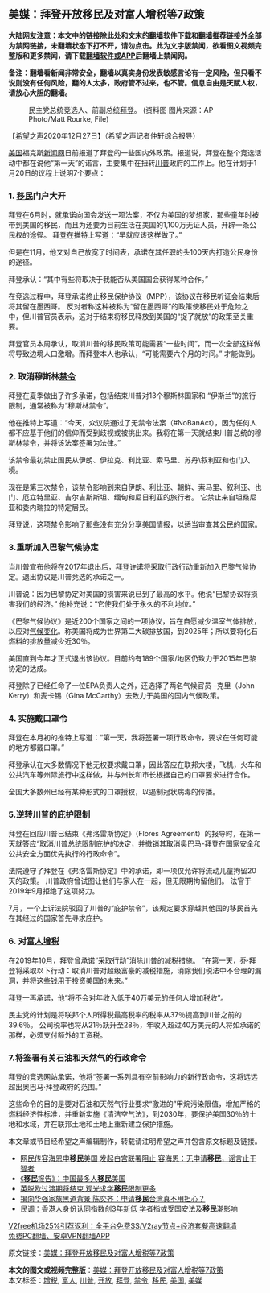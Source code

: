  <h2>美媒：拜登开放移民及对富人增税等7政策</h2> <p class="notice"><b>大陆网友注意：本文中的链接除此处和文末的<a href="https://github.com/bannedbook/fanqiang" >翻墙</a>软件下载和<a href="https://github.com/killgcd/justmysocks/blob/master/README.md">翻墙推荐</a>链接外全部为禁网链接，未翻墙状态下打不开，请勿点击。此为文字版禁闻，欲看图文视频完整版和更多禁闻，请下载<a href="https://github.com/bannedbook/fanqiang">翻墙软件或APP</a>后翻墙上禁闻网。</p><p>备注：翻墙看新闻非常安全，翻墙以真实身份发表敏感言论有一定风险，但只看不说则没有任何风险，翻的人太多，政府管不过来，也不管。信息自由是天赋人权，请放心大胆的翻墙。</b></p>  <div class="entry"> <figure><figcaption>民主党总统竞选人、前副总统<a href="https://www.bannedbook.org/bnews/tag/%e6%8b%9c%e7%99%bb/" class="st_tag internal_tag" rel="tag" title="标签 拜登 下的日志">拜登</a>。 (资料图 图片来源：AP Photo/Matt Rourke, File)</figcaption></figure> <p>【<span class='wp_keywordlink_affiliate'><a href="https://www.soundofhope.org" title="希望之声" target="_blank">希望之声</a></span>2020年12月27日】（希望之声记者仲轩综合报导）</p> <p><a href="https://www.bannedbook.org/bnews/tag/%e7%be%8e%e5%9b%bd/" class="st_tag internal_tag" rel="tag" title="标签 美国 下的日志">美国</a>福克斯<span class='wp_keywordlink_affiliate'><a href="https://www.bannedbook.org/" title="新闻网">新闻网</a></span>日前报道了拜登的一些国内外政策。报道说，拜登在整个竞选活动中都在说他“第一天”的诺言，主要集中在扭转<a href="https://www.bannedbook.org/bnews/tag/%e5%b7%9d%e6%99%ae/" class="st_tag internal_tag" rel="tag" title="标签 川普 下的日志">川普</a>政府的工作上。他在计划于1月20日的议程上说明7个要点：</p> <p></p> <h3>1. <a href="https://www.bannedbook.org/bnews/tag/%e7%a7%bb%e6%b0%91/" class="st_tag internal_tag" rel="tag" title="标签 移民 下的日志">移民</a>门户大开</h3> <p>拜登在6月时，就承诺向国会发送一项法案，不仅为美国的梦想家，那些童年时被带到美国的移民，而且为还要为目前生活在美国的1,100万无证人员，开辟一条公民权的途径。 拜登在推特上写道：“早就应该这样做了。”</p> <p>但是在11月，他又对自己放宽了时间表，承诺在其任职的头100天内打造公民身份的途径。</p> <p>拜登承认：“其中有些将取决于我能否从美国国会获得某种合作。”</p> <p>在竞选过程中，拜登承诺终止移民保护协议（MPP），该协议在移民听证会结束后将其留在墨西哥。 反对者称这种被称为“留在墨西哥”的政策使移民处于危险之中，但川普官员表示，这对于结束将移民释放到美国的“捉了就放”的政策至关重要。</p> <p>拜登官员本周承认，取消川普的移民政策可能需要“一些时间”，而一次全部这样做将导致边境人口激增。而拜登本人也承认，“可能需要六个月的时间。” 才能做到。</p>  <h3>2. 取消穆斯林<a href="https://www.bannedbook.org/bnews/tag/%E7%A6%81%E4%BB%A4/" class="st_tag internal_tag" rel="tag" title="标签 禁令 下的日志">禁令</a></h3> <p>拜登在夏季做出了许多承诺，包括结束川普对13个穆斯林国家和 “伊斯兰”的旅行限制，通常被称为“穆斯林禁令”。</p> <p>他在推特上写道：“今天，众议院通过了无禁令法案（#NoBanAct），因为任何人都不应基于他们的信仰而受到歧视或被挑出来。我将在第一天就结束川普总统的穆斯林禁令，并将该法案签署为法律。”</p> <p>该禁令最初禁止国民从伊朗、伊拉克、利比亚、索马里、苏丹\叙利亚和也门入境。</p> <p>现在是第三次禁令，该禁令影响到来自伊朗、利比亚、朝鲜、索马里、叙利亚、也门、厄立特里亚、吉尔吉斯斯坦、缅甸和尼日利亚的旅行者。 它禁止来自坦桑尼亚和委内瑞拉的特定居民。</p> <p>拜登说，这项禁令影响了那些没有充分分享美国情报，以适当审查其公民的国家。</p> <h3>3.重新加入巴黎气候协定</h3> <p>当川普宣布他将在2017年退出后，拜登许诺将采取行政行动重新加入巴黎气候协定。退出协议是川普竞选的承诺之一。</p> <p>川普说：因为巴黎协定对美国的损害来说已到了最高的水平。他说“巴黎协议将损害我们的经济。” 他补充说：“它使我们处于永久的不利地位。”</p> <p>《巴黎气候协议》是近200个国家之间的一项协议，旨在自愿减少温室气体排放，以应对<span class='wp_keywordlink'><a href="https://www.bannedbook.org/bnews/ssgc/20180904/993719.html" title="《魔鬼在统治着我们的世界(23)：环保主义(上)》" target="_blank">气候变化</a></span>。称美国将成为世界第二大碳排放国，到2025年；所以要将化石燃料的排放量减少近30％。</p>  <p>美国直到今年才正式退出该协议。目前约有189个国家/地区仍致力于2015年巴黎协定的达成。</p> <p>拜登除了已经任命了一位EPA负责人之外，还选择了两名气候官员 –克里（John Kerry）和麦卡锡（Gina McCarthy）去致力于美国的国内气候政策。</p> <h3>4. 实施戴口罩令</h3> <p>拜登在本月初的推特上写道：“第一天，我将签署一项行政命令，要求在任何可能的地方都戴口罩。”</p> <p>拜登承认在大多数情况下他无权要求戴口罩，因此答应在联邦大楼，飞机，火车和公共汽车等州际旅行中这样做，并与州长和市长根据自己的口罩要求进行合作。</p> <p>全国大多数州已经有某种形式的口罩授权，以遏制冠状病毒的传播。</p> <h3>5.逆转川普的庇护限制</h3> <p>拜登在回应川普已结束《弗洛雷斯协定》（Flores Agreement）的报导时，在第一天就答应“取消川普总统限制庇护的决定，并撤销其取消奥巴马-拜登在国家安全和公共安全方面优先执行的行政命令”。</p> <p>法院遵守了拜登在《弗洛雷斯协定》中的承诺，即一项仅允许将流动儿童拘留20天的政策。 川普政府曾试图让他们与家人在一起，但无限期拘留他们。 法官于2019年9月拒绝了这项努力。</p> <p>7月，一个上诉法院驳回了川普的“庇护禁令”，该规定要求穿越其他国的移民首先在其经过的国家首先寻求庇护。</p>  <h3>6. 对<a href="https://www.bannedbook.org/bnews/tag/%e5%af%8c%e4%ba%ba/" class="st_tag internal_tag" rel="tag" title="标签 富人 下的日志">富人</a><a href="https://www.bannedbook.org/bnews/tag/%E5%A2%9E%E7%A8%8E/" class="st_tag internal_tag" rel="tag" title="标签 增税 下的日志">增税</a></h3> <p></p> <p>在2019年10月，拜登曾承诺“采取行动”消除川普的减税措施。 “在第一天，乔·拜登将采取以下行动：取消川普对超级富豪的减税措施，消除我们税法中不合理的漏洞，并将这些钱用于投资美国的未来。”</p> <p>拜登一再承诺，他“将不会对年收入低于40万美元的任何人增加税收”。</p> <p>民主党的计划是将联邦个人所得税最高税率的税率从37％提高到川普之前的39.6％。 公司税率也将从21％跃升至28％，年收入超过40万美元的人将如承诺的那样，必须支付额外的工资税。</p> <h3>7.将签署有关石油和天然气的行政命令</h3> <p>拜登的竞选网站承诺，他将“签署一系列具有空前影响力的新行政命令，这将远远超出奥巴马·拜登政府的范围。”</p> <p>这些命令的目的是要对石油和天然气行业要求“激进的”甲烷污染限值，增加严格的燃料经济性标准，并重新实施《清洁空气法》，到2030年，要保护美国30％的土地和水域，并在联邦土地和土地上重新建立保护措施。</p> <p>本文章或节目经希望之声编辑制作，转载请注明希望之声并包含原文标题及链接。</p> <ul class='op-related-articles' title='相关阅读'> <li><a href='https://www.bannedbook.org/bnews/comments/20201226/1455432.html' target='_blank'>网民传容海恩申<b>移民</b>美国 发起白宫联署阻止 容海恩：无申请<b>移民</b>，谣言止于智者</a></li> <li><a href='https://www.bannedbook.org/bnews/bannedvideo/20201226/1455375.html' target='_blank'>《<b>移民</b>报告》：中国最多人<b>移民</b>美国</a></li> <li><a href='https://www.bannedbook.org/bnews/worldnews/20201226/1455138.html' target='_blank'>英脱欧过渡期将结束 观光求学<b>移民</b>限制更多</a></li> <li><a href='https://www.bannedbook.org/bnews/yule/20201226/1455085.html' target='_blank'>揭向华强家族黑道背景 陈奕齐：申请<b>移民</b>台湾真不用担心？</a></li> <li><a href='https://www.bannedbook.org/bnews/cnnews/hknews/20201226/1455056.html' target='_blank'>民调：香港人身份认同指数创3年新低 学者指或受国安法及<b>移民</b>潮影响</a></li> </ul> <p class="texttj"> <a href="https://www.bannedbook.org/forum23/topic22702.html" target="_blank">V2free机场25%引荐返利：全平台免费SS/V2ray节点+经济套餐高速翻墙</a><br/> <a href="https://github.com/bannedbook/fanqiang/wiki/%E7%A6%81%E9%97%BB%E7%BD%91%E5%AE%89%E5%8D%93%E7%BF%BB%E5%A2%99%E6%96%B0%E9%97%BBAPP" target="_blank">免费PC翻墙、安卓VPN翻墙APP</a></p><p>原文链接：<a class="src_link"  href="https://www.soundofhope.org/post/457726" target="_blank">美媒：拜登开放移民及对富人增税等7政策</a></p> <a name='sharetosocial'></a>       <div><b>本文的图文或视频完整版</b>：<a href='https://www.bannedbook.org/bnews/comments/20201228/1456203.html'>美媒：拜登开放移民及对富人增税等7政策</a></div>  </div><!--END ENTRY--> <div class="postfooter"> <div>本文标签：<a href="https://www.bannedbook.org/bnews/tag/%E5%A2%9E%E7%A8%8E/" rel="tag">增税</a>, <a href="https://www.bannedbook.org/bnews/tag/%e5%af%8c%e4%ba%ba/" rel="tag">富人</a>, <a href="https://www.bannedbook.org/bnews/tag/%e5%b7%9d%e6%99%ae/" rel="tag">川普</a>, <a href="https://www.bannedbook.org/bnews/tag/%E5%BC%80%E6%94%BE/" rel="tag">开放</a>, <a href="https://www.bannedbook.org/bnews/tag/%e6%8b%9c%e7%99%bb/" rel="tag">拜登</a>, <a href="https://www.bannedbook.org/bnews/tag/%E7%A6%81%E4%BB%A4/" rel="tag">禁令</a>, <a href="https://www.bannedbook.org/bnews/tag/%e7%a7%bb%e6%b0%91/" rel="tag">移民</a>, <a href="https://www.bannedbook.org/bnews/tag/%e7%be%8e%e5%9b%bd/" rel="tag">美国</a>, <a href="https://www.bannedbook.org/bnews/tag/%e7%be%8e%e5%aa%92/" rel="tag">美媒</a></div>  </div><!--END POSTFOOTER--> 